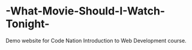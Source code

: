 # -What-Movie-Should-I-Watch-Tonight-

Demo website for Code Nation Introduction to Web Development course.

